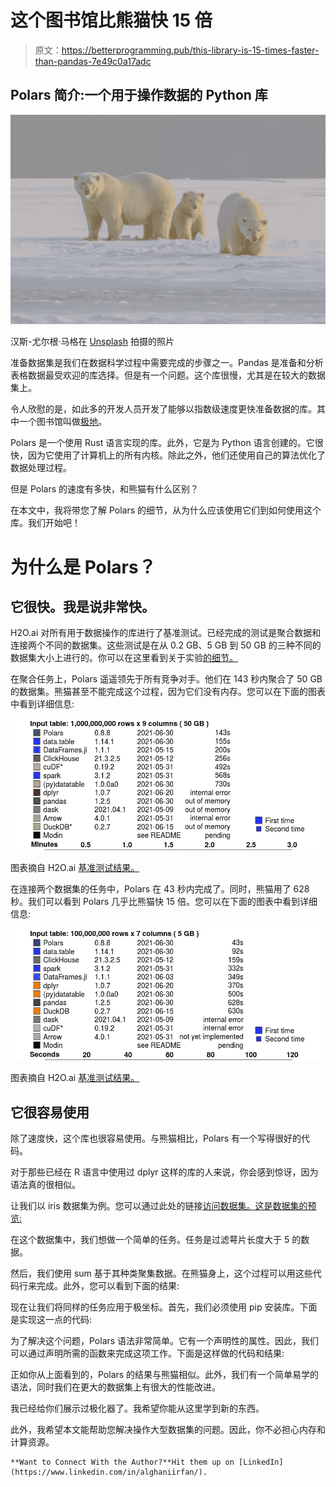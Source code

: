# 这个图书馆比熊猫快 15 倍

> 原文：<https://betterprogramming.pub/this-library-is-15-times-faster-than-pandas-7e49c0a17adc>

## Polars 简介:一个用于操作数据的 Python 库

![](img/49254ef1beb2dd9ef345acc91c1cdc5f.png)

汉斯-尤尔根·马格在 [Unsplash](https://unsplash.com/s/photos/polar-bear?utm_source=unsplash&utm_medium=referral&utm_content=creditCopyText) 拍摄的照片

准备数据集是我们在数据科学过程中需要完成的步骤之一。Pandas 是准备和分析表格数据最受欢迎的库选择。但是有一个问题。这个库很慢，尤其是在较大的数据集上。

令人欣慰的是，如此多的开发人员开发了能够以指数级速度更快准备数据的库。其中一个图书馆叫做[极地](https://www.pola.rs/)。

Polars 是一个使用 Rust 语言实现的库。此外，它是为 Python 语言创建的。它很快，因为它使用了计算机上的所有内核。除此之外，他们还使用自己的算法优化了数据处理过程。

但是 Polars 的速度有多快，和熊猫有什么区别？

在本文中，我将带您了解 Polars 的细节，从为什么应该使用它们到如何使用这个库。我们开始吧！

# 为什么是 Polars？

## 它很快。我是说非常快。

H2O.ai 对所有用于数据操作的库进行了基准测试。已经完成的测试是聚合数据和连接两个不同的数据集。这些测试是在从 0.2 GB、5 GB 到 50 GB 的三种不同的数据集大小上进行的。你可以在这里看到关于实验[的细节。](https://h2oai.github.io/db-benchmark/)

在聚合任务上，Polars 遥遥领先于所有竞争对手。他们在 143 秒内聚合了 50 GB 的数据集。熊猫甚至不能完成这个过程，因为它们没有内存。您可以在下面的图表中看到详细信息:

![](img/b02455a5121c3f7a5389e6533d5b516b.png)

图表摘自 H2O.ai [基准测试结果。](https://h2oai.github.io/db-benchmark/)

在连接两个数据集的任务中，Polars 在 43 秒内完成了。同时，熊猫用了 628 秒。我们可以看到 Polars 几乎比熊猫快 15 倍。您可以在下面的图表中看到详细信息:

![](img/9ce09996029ee7bac67f4abcfaf07559.png)

图表摘自 H2O.ai [基准测试结果。](https://h2oai.github.io/db-benchmark/)

## 它很容易使用

除了速度快，这个库也很容易使用。与熊猫相比，Polars 有一个写得很好的代码。

对于那些已经在 R 语言中使用过 dplyr 这样的库的人来说，你会感到惊讶，因为语法真的很相似。

让我们以 iris 数据集为例。您可以通过此处的链接[访问数据集。这是数据集的预览:](https://www.kaggle.com/uciml/iris)

在这个数据集中，我们想做一个简单的任务。任务是过滤萼片长度大于 5 的数据。

然后，我们使用 sum 基于其种类聚集数据。在熊猫身上，这个过程可以用这些代码行来完成。此外，您可以看到下面的结果:

现在让我们将同样的任务应用于极坐标。首先，我们必须使用 pip 安装库。下面是实现这一点的代码:

为了解决这个问题，Polars 语法非常简单。它有一个声明性的属性。因此，我们可以通过声明所需的函数来完成这项工作。下面是这样做的代码和结果:

正如你从上面看到的，Polars 的结果与熊猫相似。此外，我们有一个简单易学的语法，同时我们在更大的数据集上有很大的性能改进。

我已经给你们展示过极化器了。我希望你能从这里学到新的东西。

此外，我希望本文能帮助您解决操作大型数据集的问题。因此，你不必担心内存和计算资源。

```
**Want to Connect With the Author?**Hit them up on [LinkedIn](https://www.linkedin.com/in/alghaniirfan/).
```